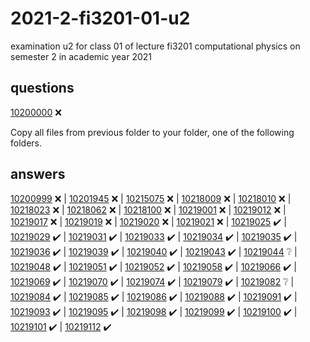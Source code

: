 # 2021-2-fi3201-01-u2
examination u2 for class 01 of lecture fi3201 computational physics on semester 2 in academic year 2021


## questions
[10200000](que/10200000) :x:

Copy all files from previous folder to your folder, one of the following folders.

## answers
[10200999](ans/10200999) :x: |
[10201945](ans/10201945) :x: |
[10215075](ans/10215075) :x: |
[10218009](ans/10218009) :x: |
[10218010](ans/10218010) :x: |
[10218023](ans/10218023) :x: |
[10218062](ans/10218062) :x: |
[10218100](ans/10218100) :x: |
[10219001](ans/10219001) :x: |
[10219012](ans/10219012) :x: |
[10219017](ans/10219017) :x: |
[10219019](ans/10219019) :x: |
[10219020](ans/10219020) :x: |
[10219021](ans/10219021) :x: |
[10219025](ans/10219025) :heavy_check_mark: |
[10219029](ans/10219029) :heavy_check_mark: |
[10219031](ans/10219031) :heavy_check_mark: |
[10219033](ans/10219033) :heavy_check_mark: |
[10219034](ans/10219034) :heavy_check_mark: |
[10219035](ans/10219035) :heavy_check_mark: |
[10219036](ans/10219036) :heavy_check_mark: |
[10219039](ans/10219039) :heavy_check_mark: |
[10219040](ans/10219040) :heavy_check_mark: |
[10219043](ans/10219043) :heavy_check_mark: |
[10219044](ans/10219044) :grey_question: |
[10219048](ans/10219048) :heavy_check_mark: |
[10219051](ans/10219051) :heavy_check_mark: |
[10219052](ans/10219052) :heavy_check_mark: |
[10219058](ans/10219058) :heavy_check_mark: |
[10219066](ans/10219066) :heavy_check_mark: |
[10219069](ans/10219069) :heavy_check_mark: |
[10219070](ans/10219070) :heavy_check_mark: |
[10219074](ans/10219074) :heavy_check_mark: |
[10219079](ans/10219079) :heavy_check_mark: |
[10219082](ans/10219082) :grey_question: |
[10219084](ans/10219084) :heavy_check_mark: |
[10219085](ans/10219085) :heavy_check_mark: |
[10219086](ans/10219086) :heavy_check_mark: |
[10219088](ans/10219088) :heavy_check_mark: |
[10219091](ans/10219091) :heavy_check_mark: |
[10219093](ans/10219093) :heavy_check_mark: |
[10219095](ans/10219095) :heavy_check_mark: |
[10219098](ans/10219098) :heavy_check_mark: |
[10219099](ans/10219099) :heavy_check_mark: |
[10219100](ans/10219100) :heavy_check_mark: |
[10219101](ans/10219101) :heavy_check_mark: |
[10219112](ans/10219112) :heavy_check_mark:
